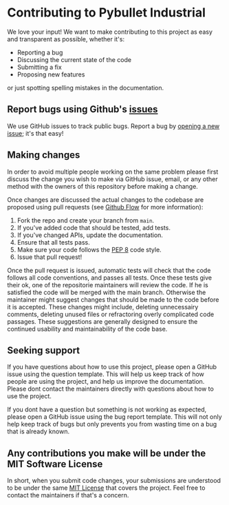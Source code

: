 # Contributing to Pybullet Industrial
We love your input! We want to make contributing to this project as easy and transparent as possible, whether it's:

- Reporting a bug
- Discussing the current state of the code
- Submitting a fix
- Proposing new features

or just spotting spelling mistakes in the documentation.

## Report bugs using Github's [issues](https://github.com/briandk/transcriptase-atom/issues)
We use GitHub issues to track public bugs. Report a bug by [opening a new issue](); it's that easy!

## Making changes 
In order to avoid multiple people working on the same problem please first discuss the change you wish to make via GitHub issue,
email, or any other method with the owners of this repository before making a change.

Once changes are discussed the actual changes to the codebase are proposed using pull requests (see  [Github Flow](https://guides.github.com/introduction/flow/index.html) for more information):

1. Fork the repo and create your branch from `main`.
2. If you've added code that should be tested, add tests.
3. If you've changed APIs, update the documentation.
4. Ensure that all tests pass.
5. Make sure your code  follows the [PEP 8](https://www.python.org/dev/peps/pep-0008/) code style.
6. Issue that pull request!

Once the pull request is issued, automatic tests will check that the code follows all code conventions, and passes all tests.
Once these tests give their ok, one of the repositorie maintainers will review the code.
If he is satisfied the code will be merged with the main branch.
Otherwise the maintainer might suggest changes that should be made to the code before it is accepted.
These changes might include, deleting unnecessairy comments, deleting unused files or refractoring overly complicated code passages.
These suggestions are generally designed to ensure the continued usability and maintainability of the code base.

## Seeking support
If you have questions about how to use this project, please open a GitHub issue using the question template.
This will help us keep track of how people are using the project, and help us improve the documentation.
Please dont contact the maintainers directly with questions about how to use the project.

If you dont have a question but something is not working as expected, please open a GitHub issue using the bug report template.
This will not only help keep track of bugs but only prevents you from wasting time on a bug that is already known.

## Any contributions you make will be under the MIT Software License
In short, when you submit code changes, your submissions are understood to be under the same [MIT License](http://choosealicense.com/licenses/mit/) that covers the project. Feel free to contact the maintainers if that's a concern.


